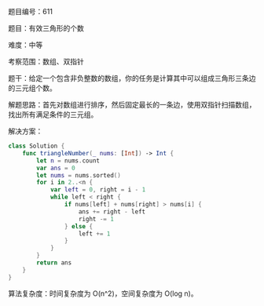 题目编号：611

题目：有效三角形的个数

难度：中等

考察范围：数组、双指针

题干：给定一个包含非负整数的数组，你的任务是计算其中可以组成三角形三条边的三元组个数。

解题思路：首先对数组进行排序，然后固定最长的一条边，使用双指针扫描数组，找出所有满足条件的三元组。

解决方案：

```swift
class Solution {
    func triangleNumber(_ nums: [Int]) -> Int {
        let n = nums.count
        var ans = 0
        let nums = nums.sorted()
        for i in 2..<n {
            var left = 0, right = i - 1
            while left < right {
                if nums[left] + nums[right] > nums[i] {
                    ans += right - left
                    right -= 1
                } else {
                    left += 1
                }
            }
        }
        return ans
    }
}
```

算法复杂度：时间复杂度为 O(n^2)，空间复杂度为 O(log n)。